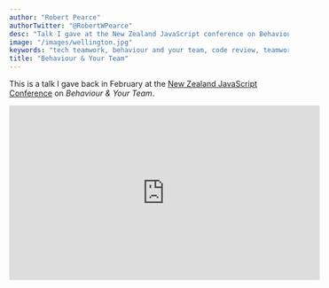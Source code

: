```yaml
---
author: "Robert Pearce"
authorTwitter: "@RobertWPearce"
desc: "Talk I gave at the New Zealand JavaScript conference on Behaviour & Your Team"
image: "/images/wellington.jpg"
keywords: "tech teamwork, behaviour and your team, code review, teamwork, nzjscon"
title: "Behaviour & Your Team"
---
```


This is a talk I gave back in February at the [New Zealand JavaScript Conference](http://conference.javascript.org.nz/) on _Behaviour & Your Team_.

<iframe width="560" height="315" src="https://www.youtube.com/embed/tkdT41EMzbc" frameborder="0" allowfullscreen></iframe>
